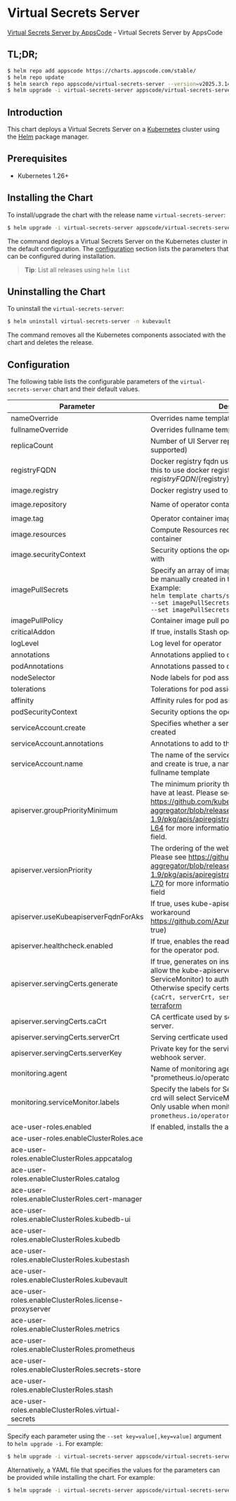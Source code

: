 # Virtual Secrets Server

[Virtual Secrets Server by AppsCode](https://github.com/virtual-secrets) - Virtual Secrets Server by AppsCode

## TL;DR;

```bash
$ helm repo add appscode https://charts.appscode.com/stable/
$ helm repo update
$ helm search repo appscode/virtual-secrets-server --version=v2025.3.14
$ helm upgrade -i virtual-secrets-server appscode/virtual-secrets-server -n kubevault --create-namespace --version=v2025.3.14
```

## Introduction

This chart deploys a Virtual Secrets Server on a [Kubernetes](http://kubernetes.io) cluster using the [Helm](https://helm.sh) package manager.

## Prerequisites

- Kubernetes 1.26+

## Installing the Chart

To install/upgrade the chart with the release name `virtual-secrets-server`:

```bash
$ helm upgrade -i virtual-secrets-server appscode/virtual-secrets-server -n kubevault --create-namespace --version=v2025.3.14
```

The command deploys a Virtual Secrets Server on the Kubernetes cluster in the default configuration. The [configuration](#configuration) section lists the parameters that can be configured during installation.

> **Tip**: List all releases using `helm list`

## Uninstalling the Chart

To uninstall the `virtual-secrets-server`:

```bash
$ helm uninstall virtual-secrets-server -n kubevault
```

The command removes all the Kubernetes components associated with the chart and deletes the release.

## Configuration

The following table lists the configurable parameters of the `virtual-secrets-server` chart and their default values.

|                       Parameter                       |                                                                                                                                                                          Description                                                                                                                                                                          |               Default               |
|-------------------------------------------------------|---------------------------------------------------------------------------------------------------------------------------------------------------------------------------------------------------------------------------------------------------------------------------------------------------------------------------------------------------------------|-------------------------------------|
| nameOverride                                          | Overrides name template                                                                                                                                                                                                                                                                                                                                       | <code>""</code>                     |
| fullnameOverride                                      | Overrides fullname template                                                                                                                                                                                                                                                                                                                                   | <code>""</code>                     |
| replicaCount                                          | Number of UI Server replicas to create (only 1 is supported)                                                                                                                                                                                                                                                                                                  | <code>1</code>                      |
| registryFQDN                                          | Docker registry fqdn used to pull docker images Set this to use docker registry hosted at ${registryFQDN}/${registry}/${image}                                                                                                                                                                                                                                | <code>ghcr.io</code>                |
| image.registry                                        | Docker registry used to pull operator image                                                                                                                                                                                                                                                                                                                   | <code>appscode</code>               |
| image.repository                                      | Name of operator container image                                                                                                                                                                                                                                                                                                                              | <code>virtual-secrets-server</code> |
| image.tag                                             | Operator container image tag                                                                                                                                                                                                                                                                                                                                  | <code>""</code>                     |
| image.resources                                       | Compute Resources required by the operator container                                                                                                                                                                                                                                                                                                          | <code>{}</code>                     |
| image.securityContext                                 | Security options the operator container should run with                                                                                                                                                                                                                                                                                                       | <code>{}</code>                     |
| imagePullSecrets                                      | Specify an array of imagePullSecrets. Secrets must be manually created in the namespace. <br> Example: <br> `helm template charts/stash \` <br> `--set imagePullSecrets[0].name=sec0 \` <br> `--set imagePullSecrets[1].name=sec1`                                                                                                                            | <code>[]</code>                     |
| imagePullPolicy                                       | Container image pull policy                                                                                                                                                                                                                                                                                                                                   | <code>Always</code>                 |
| criticalAddon                                         | If true, installs Stash operator as critical addon                                                                                                                                                                                                                                                                                                            | <code>false</code>                  |
| logLevel                                              | Log level for operator                                                                                                                                                                                                                                                                                                                                        | <code>3</code>                      |
| annotations                                           | Annotations applied to operator deployment                                                                                                                                                                                                                                                                                                                    | <code>{}</code>                     |
| podAnnotations                                        | Annotations passed to operator pod(s).                                                                                                                                                                                                                                                                                                                        | <code>{}</code>                     |
| nodeSelector                                          | Node labels for pod assignment                                                                                                                                                                                                                                                                                                                                | <code>{}</code>                     |
| tolerations                                           | Tolerations for pod assignment                                                                                                                                                                                                                                                                                                                                | <code>[]</code>                     |
| affinity                                              | Affinity rules for pod assignment                                                                                                                                                                                                                                                                                                                             | <code>{}</code>                     |
| podSecurityContext                                    | Security options the operator pod should run with.                                                                                                                                                                                                                                                                                                            | <code>{"fsGroup":65535}</code>      |
| serviceAccount.create                                 | Specifies whether a service account should be created                                                                                                                                                                                                                                                                                                         | <code>true</code>                   |
| serviceAccount.annotations                            | Annotations to add to the service account                                                                                                                                                                                                                                                                                                                     | <code>{}</code>                     |
| serviceAccount.name                                   | The name of the service account to use. If not set and create is true, a name is generated using the fullname template                                                                                                                                                                                                                                        | <code></code>                       |
| apiserver.groupPriorityMinimum                        | The minimum priority the webhook api group should have at least. Please see https://github.com/kubernetes/kube-aggregator/blob/release-1.9/pkg/apis/apiregistration/v1beta1/types.go#L58-L64 for more information on proper values of this field.                                                                                                             | <code>10000</code>                  |
| apiserver.versionPriority                             | The ordering of the webhook api inside of the group. Please see https://github.com/kubernetes/kube-aggregator/blob/release-1.9/pkg/apis/apiregistration/v1beta1/types.go#L66-L70 for more information on proper values of this field                                                                                                                          | <code>15</code>                     |
| apiserver.useKubeapiserverFqdnForAks                  | If true, uses kube-apiserver FQDN for AKS cluster to workaround https://github.com/Azure/AKS/issues/522 (default true)                                                                                                                                                                                                                                        | <code>true</code>                   |
| apiserver.healthcheck.enabled                         | If true, enables the readiness and liveliness probes for the operator pod.                                                                                                                                                                                                                                                                                    | <code>false</code>                  |
| apiserver.servingCerts.generate                       | If true, generates on install/upgrade the certs that allow the kube-apiserver (and potentially ServiceMonitor) to authenticate operators pods. Otherwise specify certs in `apiserver.servingCerts.{caCrt, serverCrt, serverKey}`. See also: [example terraform](https://github.com/kubeops/installer/blob/master/charts/virtual-secrets/example-terraform.tf) | <code>true</code>                   |
| apiserver.servingCerts.caCrt                          | CA certficate used by serving certificate of webhook server.                                                                                                                                                                                                                                                                                                  | <code>""</code>                     |
| apiserver.servingCerts.serverCrt                      | Serving certficate used by webhook server.                                                                                                                                                                                                                                                                                                                    | <code>""</code>                     |
| apiserver.servingCerts.serverKey                      | Private key for the serving certificate used by webhook server.                                                                                                                                                                                                                                                                                               | <code>""</code>                     |
| monitoring.agent                                      | Name of monitoring agent (one of "prometheus.io", "prometheus.io/operator", "prometheus.io/builtin")                                                                                                                                                                                                                                                          | <code>""</code>                     |
| monitoring.serviceMonitor.labels                      | Specify the labels for ServiceMonitor. Prometheus crd will select ServiceMonitor using these labels. Only usable when monitoring agent is `prometheus.io/operator`.                                                                                                                                                                                           | <code>{}</code>                     |
| ace-user-roles.enabled                                | If enabled, installs the ace-user-roles chart                                                                                                                                                                                                                                                                                                                 | <code>true</code>                   |
| ace-user-roles.enableClusterRoles.ace                 |                                                                                                                                                                                                                                                                                                                                                               | <code>false</code>                  |
| ace-user-roles.enableClusterRoles.appcatalog          |                                                                                                                                                                                                                                                                                                                                                               | <code>false</code>                  |
| ace-user-roles.enableClusterRoles.catalog             |                                                                                                                                                                                                                                                                                                                                                               | <code>false</code>                  |
| ace-user-roles.enableClusterRoles.cert-manager        |                                                                                                                                                                                                                                                                                                                                                               | <code>false</code>                  |
| ace-user-roles.enableClusterRoles.kubedb-ui           |                                                                                                                                                                                                                                                                                                                                                               | <code>false</code>                  |
| ace-user-roles.enableClusterRoles.kubedb              |                                                                                                                                                                                                                                                                                                                                                               | <code>false</code>                  |
| ace-user-roles.enableClusterRoles.kubestash           |                                                                                                                                                                                                                                                                                                                                                               | <code>false</code>                  |
| ace-user-roles.enableClusterRoles.kubevault           |                                                                                                                                                                                                                                                                                                                                                               | <code>false</code>                  |
| ace-user-roles.enableClusterRoles.license-proxyserver |                                                                                                                                                                                                                                                                                                                                                               | <code>false</code>                  |
| ace-user-roles.enableClusterRoles.metrics             |                                                                                                                                                                                                                                                                                                                                                               | <code>false</code>                  |
| ace-user-roles.enableClusterRoles.prometheus          |                                                                                                                                                                                                                                                                                                                                                               | <code>false</code>                  |
| ace-user-roles.enableClusterRoles.secrets-store       |                                                                                                                                                                                                                                                                                                                                                               | <code>true</code>                   |
| ace-user-roles.enableClusterRoles.stash               |                                                                                                                                                                                                                                                                                                                                                               | <code>false</code>                  |
| ace-user-roles.enableClusterRoles.virtual-secrets     |                                                                                                                                                                                                                                                                                                                                                               | <code>true</code>                   |


Specify each parameter using the `--set key=value[,key=value]` argument to `helm upgrade -i`. For example:

```bash
$ helm upgrade -i virtual-secrets-server appscode/virtual-secrets-server -n kubevault --create-namespace --version=v2025.3.14 --set replicaCount=1
```

Alternatively, a YAML file that specifies the values for the parameters can be provided while
installing the chart. For example:

```bash
$ helm upgrade -i virtual-secrets-server appscode/virtual-secrets-server -n kubevault --create-namespace --version=v2025.3.14 --values values.yaml
```
